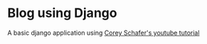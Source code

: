 # Blog using Django
A basic django application using [Corey Schafer's youtube tutorial](https://www.youtube.com/watch?v=UmljXZIypDc&amp;list=PL-osiE80TeTtoQCKZ03TU5fNfx2UY6U4p)
